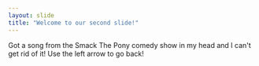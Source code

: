 ```yaml
---
layout: slide
title: "Welcome to our second slide!"
---
```

Got a song from the Smack The Pony comedy show in my head and I can't get rid of it! 
Use the left arrow to go back!